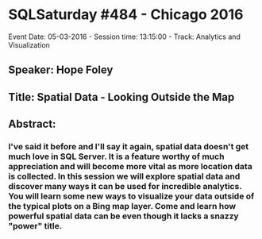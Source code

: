 # SQLSaturday #484 - Chicago 2016
Event Date: 05-03-2016 - Session time: 13:15:00 - Track: Analytics and Visualization
## Speaker: Hope Foley
## Title: Spatial Data - Looking Outside the Map
## Abstract:
### I've said it before and I'll say it again, spatial data doesn't get much love in SQL Server.  It is a feature worthy of much appreciation and will become more vital as more location data is collected.  In this session we will explore spatial data and discover many ways it can be used for incredible analytics.  You will learn some new ways to visualize your data outside of the typical plots on a Bing map layer.  Come and learn how powerful spatial data can be even though it lacks a snazzy "power" title.
